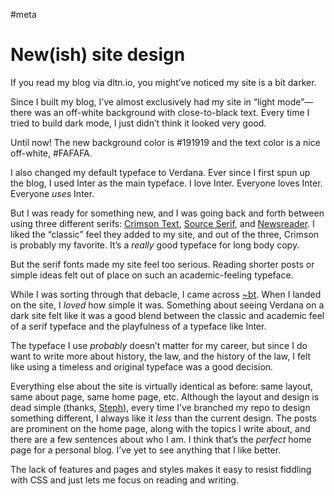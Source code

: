 #meta

# New(ish) site design

If you read my blog via dltn.io, you might’ve noticed my site is a bit darker.

Since I built my blog, I’ve almost exclusively had my site in “light mode”—there was an off-white background with close-to-black text. Every time I tried to build dark mode, I just didn’t think it looked very good.

Until now! The new background color is #191919 and the text color is a nice off-white, #FAFAFA.

I also changed my default typeface to Verdana. Ever since I first spun up the blog, I used Inter as the main typeface. I love Inter. Everyone loves Inter. Everyone *uses* Inter.

But I was ready for something new, and I was going back and forth between using three different serifs: [Crimson Text](https://fonts.google.com/specimen/Crimson+Text), [Source Serif](https://fonts.google.com/specimen/Source+Serif+4?query=source+serif), and [Newsreader](https://fonts.google.com/specimen/Newsreader?query=newsreader). I liked the “classic” feel they added to my site, and out of the three, Crimson is probably my favorite. It’s a *really* good typeface for long body copy.

But the serif fonts made my site feel too serious. Reading shorter posts or simple ideas felt out of place on such an academic-feeling typeface.

While I was sorting through that debacle, I came across [~bt](https://btxx.org/). When I landed on the site, I *loved* how simple it was. Something about seeing Verdana on a dark site felt like it was a good blend between the classic and academic feel of a serif typeface and the playfulness of a typeface like Inter.

The typeface I use *probably* doesn’t matter for my career, but since I do want to write more about history, the law, and the history of the law, I felt like using a timeless and original typeface was a good decision.

Everything else about the site is virtually identical as before: same layout, same about page, same home page, etc. Although the layout and design is dead simple (thanks, [Steph](https://stephango.com/)), every time I’ve branched my repo to design something different, I always like it *less* than the current design. The posts are prominent on the home page, along with the topics I write about, and there are a few sentences about who I am. I think that’s the *perfect* home page for a personal blog. I’ve yet to see anything that I like better.

The lack of features and pages and styles makes it easy to resist fiddling with CSS and just lets me focus on reading and writing.


